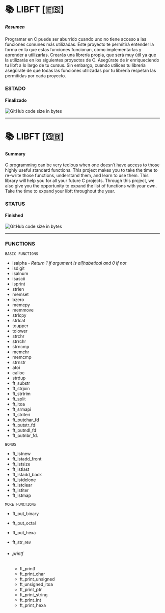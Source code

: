 # :books: LIBFT [:es:]
[result]:100%
##### Resumen
Programar en C puede ser aburrido cuando uno no tiene acceso a las funciones comunes más utilizadas. Este proyecto te permitirá entender la forma en la que estas funciones
funcionan, cómo implementarlas y aprender a utilizarlas. Crearás una librería propia, que
será muy útil ya que la utilizarás en los siguientes proyectos de C.
Asegúrate de ir enriqueciendo tu libft a lo largo de tu cursus. Sin embargo, cuando
utilices tu librería asegúrate de que todas las funciones utilizadas por tu librería respetan
las permitidas por cada proyecto.

### ESTADO
#### Finalizado

![GitHub code size in bytes](https://img.shields.io/badge/RESULTADO-100%25-green)

<hr/>

# :books: LIBFT [:gb:]
#### Summary  
C programming can be very tedious when one doesn’t have access to those highly useful
standard functions. This project makes you to take the time to re-write those functions,
understand them, and learn to use them. This library will help you for all your future C
projects.
Through this project, we also give you the opportunity to expand the list of functions
with your own. Take the time to expand your libft throughout the year.


### STATUS
#### Finished

![GitHub code size in bytes](https://img.shields.io/badge/RESULT-100%25-green)

<hr/>

### FUNCTIONS
```BASIC FUNCTIONS```

- isalpha - *Return 1 if argument is al[habetical and 0 if not*
- isdigit
- isalnum
- isascii
- isprint
- strlen
- memset
- bzero
- memcpy
- memmove
- strlcpy
- strlcat
- toupper
- tolower
- strchr
- strrchr
- strncmp
- memchr
- memcmp
- strnstr
- atoi
- calloc
- strdup
- ft_substr
- ft_strjoin
- ft_strtrim
- ft_split
- ft_itoa
- ft_srmapi
- ft_striteri
- ft_putchar_fd
- ft_putstr_fd
- ft_putndl_fd
- ft_putnbr_fd.  
   
```BONUS```
- ft_lstnew
- ft_lstadd_front
- ft_lstsize
- ft_lstlast
- ft_lstadd_back
- ft_lstdelone
- ft_lstclear
- ft_lstiter
- ft_lstmap

```MORE FUNCTIONS```
- ft_put_binary
- ft_put_octal
- ft_put_hexa
- ft_str_rev

- ###### printf
	- ft_printf
	- ft_print_char
	- ft_print_unsigned
	- ft_unsigned_itoa
	- ft_print_ptr
	- ft_print_string
	- ft_print_int
	- ft_print_hexa
